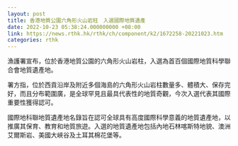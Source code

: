 ```yaml
---
layout: post
title: 香港地質公園六角形火山岩柱　入選國際地質遺產
date: 2022-10-23 05:38:24.000000000 +08:00
link: https://news.rthk.hk/rthk/ch/component/k2/1672258-20221023.htm
categories: rthk
---
```


漁護署宣布，位於香港地質公園的六角形火山岩柱，入選為首百個國際地質科學聯合會地質遺產地。

署方指，位於西貢沿岸及附近多個海島的六角形火山岩柱數量多、體積大、保存完好，而且分布範圍廣，是全球罕見且最具代表性的地質奇觀，今次入選代表其國際重要性獲得認可。

國際地科聯地質遺產地名錄旨在認可全球具有高度國際科學意義的地質遺產地，以推廣其保育、教育和地質旅遊。入選的地質遺產地包括內地石林喀斯特地貌、澳洲艾爾斯岩、美國大峽谷及土耳其棉花堡等。
